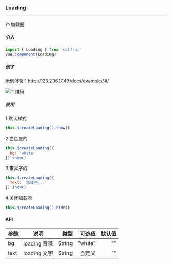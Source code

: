 ### Loading

---

?>加载圈

##### 引入

```javascript
import { Loading } from 'calf-ui'
Vue.component(Loading)
```

##### 例子

示例体验：http://123.206.17.49/docs/example//#/

![二维码](https://raw.githubusercontent.com/wendaosanshou/calf-ui/master/docs/assets/example-qrcode.png)

##### 使用

1.默认样式

```js
this.$createLoading().show()
```

2.白色底的

```js
this.$createLoading({
  bg: 'white'
}).show()
```

3.带文字的

```js
this.$createLoading({
  text: '加载中...'
}).show()
```

4.关闭加载圈

```js
this.$createLoading().hide()
```

#### API

| 参数 |     说明     |   类型 |  可选值 | 默认值 |
| ---- | :----------: | -----: | ------: | -----: |
| bg   | loading 背景 | String | "white" |     "" |
| text | loading 文字 | String |  自定义 |     "" |
